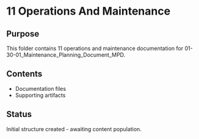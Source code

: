 # 11 Operations And Maintenance

## Purpose
This folder contains 11 operations and maintenance documentation for 01-30-01_Maintenance_Planning_Document_MPD.

## Contents
- Documentation files
- Supporting artifacts

## Status
Initial structure created - awaiting content population.
